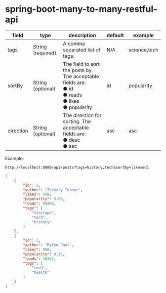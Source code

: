 # spring-boot-many-to-many-restful-api
| field     | type              | description                                                  | default | example      |
| --------- | ----------------- | ------------------------------------------------------------ | ------- | ------------ |
| tags      | String (required) | A comma separated list of tags.                              | N/A     | science,tech |
| sortBy    | String (optional) | The field to sort the posts by. The acceptable fields are: <br>● id <br>● reads <br>● likes <br>● popularity | id      | popularity   |
| direction | String (optional) | The direction for sorting. The acceptable fields are: <br>● desc <br>● asc | asc     | asc          |

Example: 

```
http://localhost:8080/api/posts?tags=history,tech&sortBy=likes&di
```

```json
[
    {
        "id": 2,
        "author": "Zackery Turner",
        "likes": 469,
        "popularity": 0.68,
        "reads": 90406,
        "tags": [
            "startups",
            "tech",
            "history"
        ]
    },
    {
        "id": 1,
        "author": "Rylee Paul",
        "likes": 960,
        "popularity": 0.13,
        "reads": 50361,
        "tags": [
            "tech",
            "health"
        ]
    }
]
```

